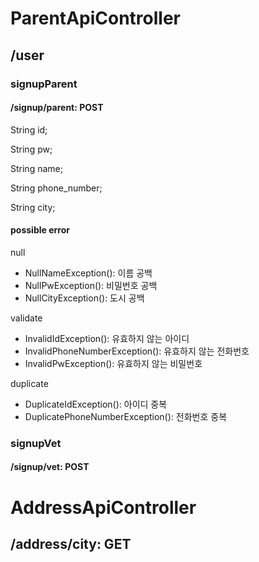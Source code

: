 # ParentApiController

## /user

### signupParent
#### /signup/parent: POST
String id;

String pw;

String name;

String phone_number;

String city;

#### possible error
null
- NullNameException(): 이름 공백
- NullPwException():  비밀번호 공백
- NullCityException(): 도시 공백

validate
- InvalidIdException(): 유효하지 않는 아이디
- InvalidPhoneNumberException(): 유효하지 않는 전화번호
- InvalidPwException(): 유효하지 않는 비밀번호

duplicate
- DuplicateIdException(): 아이디 중복
- DuplicatePhoneNumberException(): 전화번호 중복

### signupVet
#### /signup/vet: POST


# AddressApiController

## /address/city: GET
